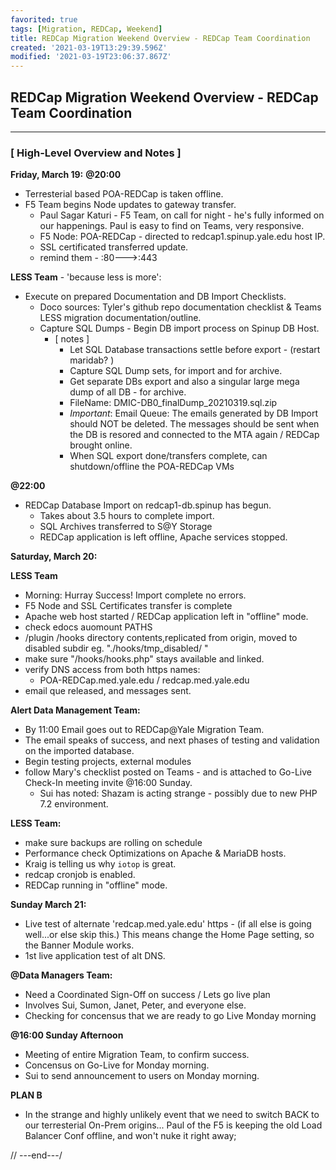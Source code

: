 ```yaml
---
favorited: true
tags: [Migration, REDCap, Weekend]
title: REDCap Migration Weekend Overview - REDCap Team Coordination
created: '2021-03-19T13:29:39.596Z'
modified: '2021-03-19T23:06:37.867Z'
---
```


## REDCap Migration Weekend Overview - REDCap Team Coordination
---

### [ High-Level Overview and Notes ]

**Friday, March 19:**
**@20:00** 
- Terresterial based POA-REDCap is taken offline.
- F5 Team begins Node updates to gateway transfer.
  - Paul Sagar Katuri - F5 Team,  on call for night - he's fully informed on our happenings. Paul is easy to find on Teams, very responsive. 
  - F5 Node: POA-REDCap - directed to redcap1.spinup.yale.edu host IP.
  - SSL certificated transferred update.
  - remind them - :80--->:443

**LESS Team** - 'because less is more':
- Execute on prepared Documentation and DB Import Checklists.
    - Doco sources: Tyler's github repo documentation checklist & Teams LESS migration documentation/outline. 
    - Capture SQL Dumps - Begin DB import process on Spinup DB Host.  
      - [ notes ]
        - Let SQL Database transactions settle before export - (restart maridab? )
        - Capture SQL Dump sets, for import and for archive.
        - Get separate DBs export and also a singular large mega dump of all DB - for archive. 
        - FileName: DMIC-DB0_finalDump_20210319.sql.zip
        - _Important_:  Email Queue: The emails generated by DB Import should NOT be deleted. The messages should be sent when the DB is resored and connected to the MTA again / REDCap brought online. 
        - When SQL export done/transfers complete, can shutdown/offline the POA-REDCap VMs
      
**@22:00** 
- REDCap Database Import on redcap1-db.spinup has begun.
  - Takes about 3.5 hours to complete import.
  - SQL Archives transferred to S@Y Storage  
  - REDCap application is left offline, Apache services stopped. 

**Saturday, March 20:**

**LESS Team**
- Morning: Hurray Success! Import complete no errors. 
- F5 Node and SSL Certificates transfer is complete
- Apache web host started / REDCap application left in "offline" mode. 
- check edocs auomount PATHS 
- /plugin /hooks directory contents,replicated from origin, moved to disabled subdir eg. "./hooks/tmp_disabled/ "
- make sure "/hooks/hooks.php" stays available and linked. 
- verify DNS access from both https names: 
    - POA-REDCap.med.yale.edu / redcap.med.yale.edu
- email que released, and messages sent. 
    

**Alert Data Management Team:**
- By 11:00 Email goes out to REDCap@Yale Migration Team.
- The email speaks of success, and next phases of testing and validation on the imported database.
- Begin testing projects, external modules 
- follow Mary's checklist posted on Teams - and is attached to Go-Live Check-In meeting invite @16:00 Sunday.
    - Sui has noted:  Shazam is acting strange - possibly due to new PHP 7.2 environment. 

**LESS Team:**
- make sure backups are rolling on schedule
- Performance check Optimizations on Apache & MariaDB hosts.  
- Kraig is telling us why `iotop` is great.
- redcap cronjob is enabled.
- REDCap running in "offline" mode. 


**Sunday March 21:**
- Live test of alternate 'redcap.med.yale.edu' https - (if all else is going well...or else skip this.)
This means change the Home Page setting, so the Banner Module works.
- 1st live application test of alt DNS. 


**@Data Managers Team:**
- Need a Coordinated Sign-Off on success  / Lets go live plan
- Involves Sui, Sumon, Janet, Peter, and everyone else.
- Checking for concensus that we are ready to go Live Monday morning

**@16:00 Sunday Afternoon** 
- Meeting of entire Migration Team, to confirm success.
- Concensus on Go-Live for Monday morning.
- Sui to send announcement to users on Monday morning. 

**PLAN B**
- In the strange and highly unlikely event that we need to switch BACK to our
terresterial On-Prem origins...
Paul of the F5 is keeping the old Load Balancer Conf offline, and won't nuke it right away;

//
---end---/
